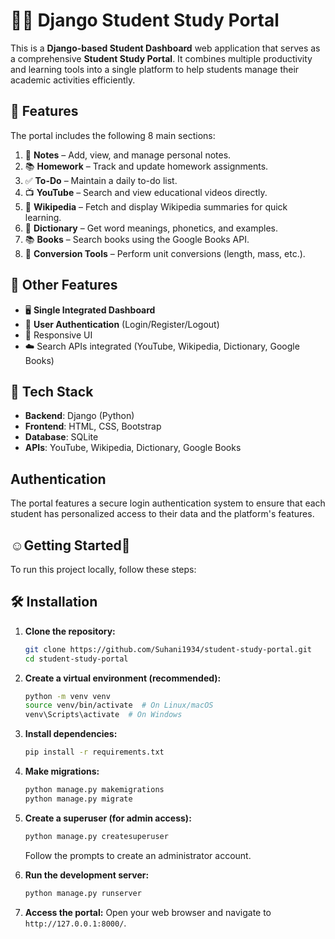 # 🧑‍🎓 Django Student Study Portal

This is a **Django-based Student Dashboard** web application that serves as a comprehensive **Student Study Portal**. It combines multiple productivity and learning tools into a single platform to help students manage their academic activities efficiently.

## 🚀 Features

The portal includes the following 8 main sections:

1. 📓 **Notes** – Add, view, and manage personal notes.
2. 📚 **Homework** – Track and update homework assignments.
3. ✅ **To-Do** – Maintain a daily to-do list.
4. 📺 **YouTube** – Search and view educational videos directly.
5. 📖 **Wikipedia** – Fetch and display Wikipedia summaries for quick learning.
6. 📘 **Dictionary** – Get word meanings, phonetics, and examples.
7. 📚 **Books** – Search books using the Google Books API.
8. 🔄 **Conversion Tools** – Perform unit conversions (length, mass, etc.).

## 🧩 Other Features

- 🖥️ **Single Integrated Dashboard**
- 🔐 **User Authentication** (Login/Register/Logout)
- 📱 Responsive UI
- ☁️ Search APIs integrated (YouTube, Wikipedia, Dictionary, Google Books)

## 🔧 Tech Stack

- **Backend**: Django (Python)
- **Frontend**: HTML, CSS, Bootstrap
- **Database**: SQLite
- **APIs**: YouTube, Wikipedia, Dictionary, Google Books

## Authentication

The portal features a secure login authentication system to ensure that each student has personalized access to their data and the platform's features.

## ☺️Getting Started🥳

To run this project locally, follow these steps:

## 🛠️ Installation

1.  **Clone the repository:**
    ```bash
    git clone https://github.com/Suhani1934/student-study-portal.git
    cd student-study-portal
    ```

2.  **Create a virtual environment (recommended):**
    ```bash
    python -m venv venv
    source venv/bin/activate  # On Linux/macOS
    venv\Scripts\activate  # On Windows
    ```

3.  **Install dependencies:**
    ```bash
    pip install -r requirements.txt
    ```

4.  **Make migrations:**
    ```bash
    python manage.py makemigrations
    python manage.py migrate
    ```

5.  **Create a superuser (for admin access):**
    ```bash
    python manage.py createsuperuser
    ```
    Follow the prompts to create an administrator account.

6.  **Run the development server:**
    ```bash
    python manage.py runserver
    ```

7.  **Access the portal:** Open your web browser and navigate to `http://127.0.0.1:8000/`.
